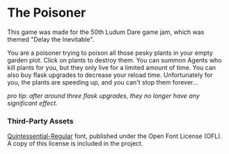 # The Poisoner
This game was made for the 50th Ludum Dare game jam, which was themed "Delay the Inevitable".

You are a poisoner trying to poison all those pesky plants in your empty garden plot. Click on plants to destroy them. You can summon Agents who kill plants for you, but they only live for a limited amount of time. You can also buy flask upgrades to decrease your reload time. Unfortunately for you, the plants are speeding up, and you can't stop them forever...

_pro tip: after around three flask upgrades, they no longer have any significant effect._

### Third-Party Assets
[Quintessential-Regular](https://fonts.google.com/specimen/Quintessential) font, published under the Open Font License (OFL). A copy of this license is included in the project.
